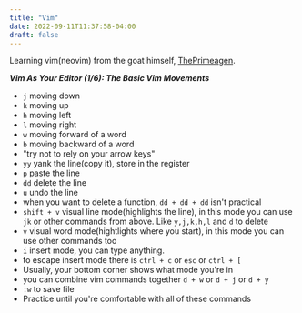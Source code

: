 ```yaml
---
title: "Vim"
date: 2022-09-11T11:37:58-04:00
draft: false
---
```


Learning vim(neovim) from the goat himself, [ThePrimeagen](https://www.youtube.com/playlist?list=PLm323Lc7iSW_wuxqmKx_xxNtJC_hJbQ7R).

***Vim As Your Editor (1/6): The Basic Vim Movements*** 
- `j` moving down 
- `k` moving up
- `h` moving left 
- `l` moving right 
- `w` moving forward of a word 
- `b` moving backward of a word 
- "try not to rely on your arrow keys" 
- `yy` yank the line(copy it), store in the register 
- `p` paste the line 
- `dd` delete the line 
- `u` undo the line 
- when you want to delete a function, `dd + dd + dd` isn't practical 
- `shift + v` visual line mode(highlights the line), in this mode you can use `jk` or other commands from above. Like `y,j,k,h,l` and `d` to delete 
- `v` visual word mode(hightlights where you start), in this mode you can use other commands too 
- `i` insert mode, you can type anything. 
- to escape insert mode there is `ctrl + c` or `esc` or `ctrl + [` 
- Usually, your bottom corner shows what mode you're in 
- you can combine vim commands together `d + w` or `d + j` or `d + y` 
- `:w` to save file 
- Practice until you're comfortable with all of these commands
